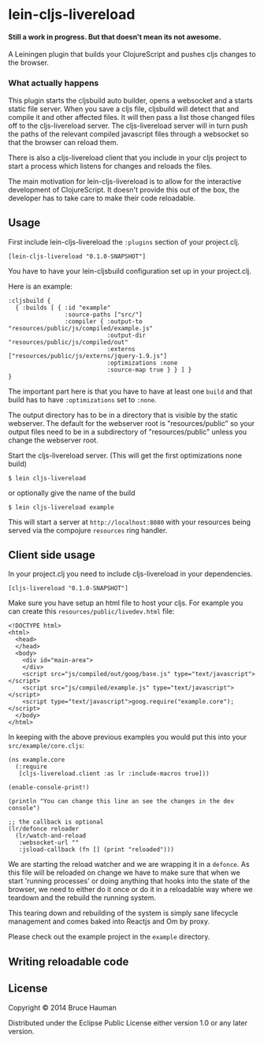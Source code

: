 # lein-cljs-livereload

#### Still a work in progress. But that doesn't mean its not awesome.

A Leiningen plugin that builds your ClojureScript and pushes cljs
changes to the browser.

### What actually happens

This plugin starts the cljsbuild auto builder, opens a websocket and a
starts static file server. When you save a cljs file, cljsbuild will
detect that and compile it and other affected files. It will then pass
a list those changed files off to the cljs-livereload server. The
cljs-livereload server will in turn push the paths of the relevant
compiled javascript files through a websocket so that the browser can
reload them.

There is also a cljs-livereload client that you include in your cljs
project to start a process which listens for changes and reloads the
files.

The main motivation for lein-cljs-livereload is to allow for the
interactive development of ClojureScript. It doesn't provide this out
of the box, the developer has to take care to make their code reloadable.

## Usage

First include lein-cljs-livereload the `:plugins` section of your
project.clj.

    [lein-cljs-livereload "0.1.0-SNAPSHOT"]

You have to have your lein-cljsbuild configuration set up in your
project.clj.

Here is an example:

    :cljsbuild {
      { :builds [ { :id "example" 
                    :source-paths ["src/"]
                    :compiler { :output-to "resources/public/js/compiled/example.js"
                                :output-dir "resources/public/js/compiled/out"
                                :externs ["resources/public/js/externs/jquery-1.9.js"]
                                :optimizations :none
                                :source-map true } } ] } 
    }

The important part here is that you have to have at least one `build`
and that build has to have `:optimizations` set to `:none`.

The output directory has to be in a directory that is visible by the
static webserver. The default for the webserver root is
"resources/public" so your output files need to be in a subdirectory
of "resources/public" unless you change the webserver root.

Start the cljs-livereload server. (This will get the first optimizations
none build)

    $ lein cljs-livereload

or optionally give the name of the build

    $ lein cljs-livereload example

This will start a server at `http://localhost:8080` with your
resources being served via the compojure `resources` ring handler.

## Client side usage

In your project.clj you need to include cljs-livereload in your dependencies.

    [cljs-livereload "0.1.0-SNAPSHOT"]

Make sure you have setup an html file to host your cljs. For example
you can create this `resources/public/livedev.html` file:

    <!DOCTYPE html>
    <html>
      <head>
      </head>
      <body>
        <div id="main-area">
        </div>
        <script src="js/compiled/out/goog/base.js" type="text/javascript"></script>
        <script src="js/compiled/example.js" type="text/javascript"></script>
        <script type="text/javascript">goog.require("example.core");</script>
      </body>
    </html>

In keeping with the above previous examples you would put this into
your `src/example/core.cljs`:

    (ns example.core
      (:require
       [cljs-livereload.client :as lr :include-macros true]))

    (enable-console-print!)

    (println "You can change this line an see the changes in the dev console")

    ;; the callback is optional
    (lr/defonce reloader
      (lr/watch-and-reload
       :websocket-url ""
       :jsload-callback (fn [] (print "reloaded")))

We are starting the reload watcher and we are wrapping it in a
`defonce`. As this file will be reloaded on change we have to make
sure that when we start 'running processes' or doing anything that
hooks into the state of the browser, we need to either do it once or
do it in a reloadable way where we teardown and the rebuild the
running system.

This tearing down and rebuilding of the system is simply sane
lifecycle management and comes baked into Reactjs and Om by proxy.

Please check out the example project in the `example` directory.

## Writing reloadable code



## License

Copyright © 2014 Bruce Hauman

Distributed under the Eclipse Public License either version 1.0 or any
later version.
